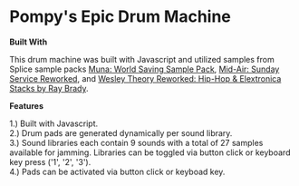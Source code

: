 # Pompy's Epic Drum Machine

<strong>Built With</strong>

This drum machine was built with Javascript and utilized samples from Splice sample packs <a href="https://splice.com/sounds/splice/muna-pack"> Muna: World Saving Sample Pack</a>, <a href="https://splice.com/sounds/jammcard-samples/jammcard-mid-air-sunday-service-reworked"> Mid-Air: Sunday Service Reworked</a>, and <a href="https://splice.com/sounds/jammcard-samples/wesley-theory-reworked-hip-hop-electronica-stacks-by-ray-brady"> Wesley Theory Reworked: Hip-Hop & Elextronica Stacks by Ray Brady</a>.

<strong>Features</strong>

1.) Built with Javascript. <br>
2.) Drum pads are generated dynamically per sound library.<br>
3.) Sound libraries each contain 9 sounds with a total of 27 samples available for jamming. Libraries can be toggled via button click or keyboard key press ('1', '2', '3').<br>
4.) Pads can be activated via button click or keyboad key.<br>


